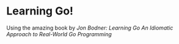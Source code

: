 # Learning Go!
Using the amazing book by *Jon Bodner: Learning Go An Idiomatic Approach to Real-World Go Programming*
